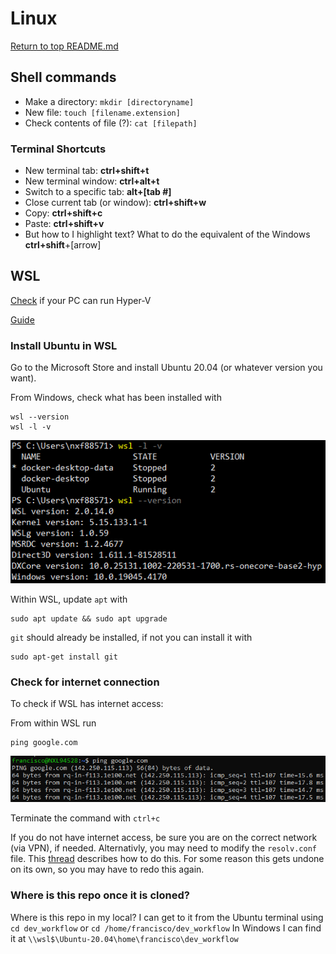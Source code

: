 # Linux

[Return to top README.md](../../README.md)

## Shell commands

* Make a directory: `mkdir [directoryname]`
* New file: `touch [filename.extension]`
* Check contents of file (?): `cat [filepath]`

### Terminal Shortcuts

* New terminal tab: **ctrl+shift+t**
* New terminal window: **ctrl+alt+t**
* Switch to a specific tab: **alt+[tab #]**
* Close current tab (or window): **ctrl+shift+w**
* Copy: **ctrl+shift+c**
* Paste: **ctrl+shift+v**
* But how to I highlight text? What to do the equivalent of the Windows **ctrl+shift**+[arrow]

## WSL

[Check](https://www.zdnet.com/article/windows-10-tip-find-out-if-your-pc-can-run-hyper-v/) if your PC can run Hyper-V

[Guide](https://www.omgubuntu.co.uk/how-to-install-wsl2-on-windows-10)

### Install Ubuntu in WSL

Go to the Microsoft Store and install Ubuntu 20.04 (or whatever version you want).

From Windows, check what has been installed with

```shell
wsl --version
wsl -l -v
```

![1712340010343](image/README/1712340010343.png)

Within WSL, update `apt` with

```shell
sudo apt update && sudo apt upgrade
```

`git` should already be installed, if not you can install it with

```shell
sudo apt-get install git
```

### Check for internet connection

To check if WSL has internet access:

From within WSL run

```shell
ping google.com
```

![1712340102477](image/README/1712340102477.png)

Terminate the command with `ctrl+c`

If you do not have internet access, be sure you are on the correct network (via VPN), if needed. Alternativly, you may need to modify the `resolv.conf` file. This [thread](https://stackoverflow.com/q/62314789/9205210) describes how to do this. For some reason this gets undone on its own, so you may have to redo this again.

### Where is this repo once it is cloned?

Where is this repo in my local? I can get to it from the Ubuntu terminal using
`cd dev_workflow`
or
`cd /home/francisco/dev_workflow`
In Windows I can find it at
`\\wsl$\Ubuntu-20.04\home\francisco\dev_workflow`
